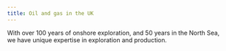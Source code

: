 ```yaml
---
title: Oil and gas in the UK
---
```


With over 100 years of onshore exploration, and 50 years in the North Sea, we have unique expertise in exploration and production.
